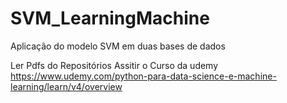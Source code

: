 # SVM_LearningMachine
Aplicação do modelo SVM em duas bases de dados

Ler Pdfs do Repositórios 
Assitir o Curso da udemy https://www.udemy.com/python-para-data-science-e-machine-learning/learn/v4/overview
